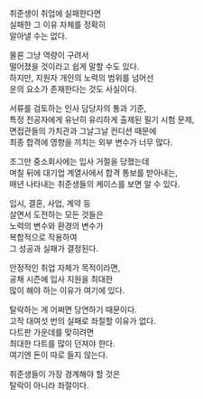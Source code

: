 취준생이 취업에 실패한다면  
실패한 그 이유 자체를 정확히  
알아낼 수는 없다.  

물론 그냥 역량이 구려서  
떨어졌을 것이라고 쉽게 말할 수도 있다.  
하지만, 지원자 개인의 노력의 범위를 넘어선  
운의 요소가 존재한다는 것도 사실이다. 

서류를 검토하는 인사 담당자의 통과 기준,  
특정 전공자에게 유난히 유리하게 출제된 필기 시험 문제,  
면접관들의 가치관과 그날그날 컨디션 때문에  
최종 합격에 영향을 끼치는 외부 변수가 너무 많다.  

조그만 중소회사에는 입사 거절을 당했는데  
며칠 뒤에 대기업 계열사에서 합격 통보를 받아내는,  
매년 나타내는 취준생들의 케이스를 보면 알 수 있다.  

입시, 결혼, 사업, 계약 등  
살면서 도전하는 모든 것들은  
노력의 변수와 환경의 변수가  
복합적으로 작용하여  
그 성공과 실패가 결정된다.  

안정적인 취업 자체가 목적이라면,  
공채 시즌에 입사 지원을 최대한  
많이 해야 하는 이유가 여기에 있다. 

탈락하는 게 어쩌면 당연하기 때문이다.  
고작 대여섯 번의 실패로 좌절할 이유가 없다.  
다트판 가운데를 맞히려면  
최대한 다트를 많이 던져야 한다.  
여기엔 돈이 따로 들지 않는다.  

취준생들이 가장 경계해야 할 것은  
탈락이 아니라 좌절이다.

